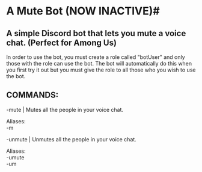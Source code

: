 # A Mute Bot (NOW INACTIVE)# 

## A simple Discord bot that lets you mute a voice chat. (Perfect for Among Us) ##

In order to use the bot, you must create a role called "botUser" and only those with the role can use the bot. The bot will automatically do this when you first try it out but you must give the role to all those who you wish to use the bot.

## COMMANDS: ##

-mute	|   Mutes all the people in your voice chat. 

Aliases: <br>
-m

-unmute	|   Unmutes all the people in your voice chat.

Aliases: <br>
-umute <br>
-um
